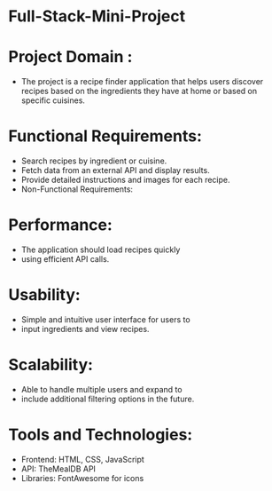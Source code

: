 # Full-Stack-Mini-Project

# Project Domain : 
- The project is a recipe finder application that helps
  users discover recipes based on the ingredients they have at home or
  based on specific cuisines.

# Functional Requirements:

- Search recipes by ingredient or cuisine.
- Fetch data from an external API and display results.
- Provide detailed instructions and images for each recipe.
- Non-Functional Requirements:

# Performance: 

- The application should load recipes quickly
- using efficient API calls.

# Usability: 

- Simple and intuitive user interface for users to
- input ingredients and view recipes.

# Scalability: 

- Able to handle multiple users and expand to
- include additional filtering options in the future.

# Tools and Technologies:

- Frontend: HTML, CSS, JavaScript
- API: TheMealDB API
- Libraries: FontAwesome for icons
